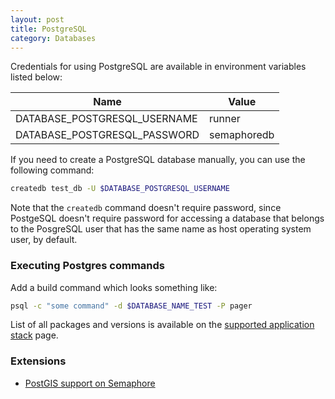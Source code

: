 ```yaml
---
layout: post
title: PostgreSQL
category: Databases
---
```


Credentials for using PostgreSQL are available in environment variables listed below:

<table class="table table-striped table-bordered">
  <thead>
    <tr>
      <th>Name</th>
      <th>Value</th>
    </tr>
  </thead>
  <tbody>
    <tr>
      <td>DATABASE_POSTGRESQL_USERNAME</td>
      <td>runner</td>
    </tr>
    <tr>
      <td>DATABASE_POSTGRESQL_PASSWORD</td>
      <td>semaphoredb</td>
    </tr>
  </tbody>
</table>

If you need to create a PostgreSQL database manually, you can use the following
command:

```bash
createdb test_db -U $DATABASE_POSTGRESQL_USERNAME
```

Note that the `createdb` command doesn't require password, since PostgeSQL
doesn't require password for accessing a database that belongs to the PosgreSQL
user that has the same name as host operating system user, by default.

### Executing Postgres commands

Add a build command which looks something like:

```bash
psql -c "some command" -d $DATABASE_NAME_TEST -P pager
```

List of all packages and versions is available on the [supported application stack](/docs/supported-stack.html) page.

### Extensions

- [PostGIS support on Semaphore](/docs/databases/postgis.html)
